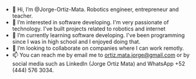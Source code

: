 - 👋 Hi, I’m @Jorge-Ortiz-Mata. Robotics engineer, entrepreneur and teacher. 
- 👀 I’m interested in software developing. I'm very passionate of technology. I've built projects related to robotics and internet
- 🌱 I’m currently learning software developing. I've been programming since I was in high school and I enjoyed doing that.
- 💞️ I’m looking to collaborate on companies where I can work remotly.
- 📫 You can reach me by email me to ortiz.mata.jorge@gmail.com or by social media such as LinkedIn (Jorge Ortiz Mata) and WhatsApp +52 (444) 576 3034.
